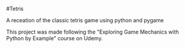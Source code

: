 #Tetris

A receation of the classic tetris game using python and pygame

This project was made following the "Exploring Game Mechanics with Python by Example" course on Udemy.
